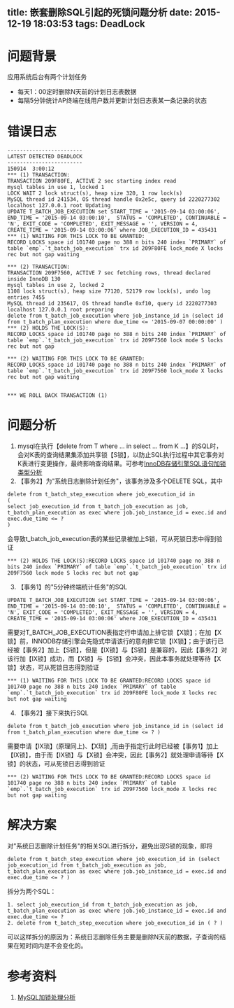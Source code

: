 title: 嵌套删除SQL引起的死锁问题分析
date: 2015-12-19 18:03:53
tags: DeadLock
---
# 问题背景
应用系统后台有两个计划任务

 - 每天1：00定时删除N天前的计划日志表数据
 - 每隔5分钟统计AP终端在线用户数并更新计划日志表某一条记录的状态

 <!--more-->
# 错误日志
```
------------------------
LATEST DETECTED DEADLOCK
------------------------
150914  3:00:12
*** (1) TRANSACTION:
TRANSACTION 209F80FE, ACTIVE 2 sec starting index read
mysql tables in use 1, locked 1
LOCK WAIT 2 lock struct(s), heap size 320, 1 row lock(s)
MySQL thread id 241534, OS thread handle 0x2e5c, query id 2220277302 localhost 127.0.0.1 root Updating
UPDATE T_BATCH_JOB_EXECUTION set START_TIME = '2015-09-14 03:00:06', END_TIME = '2015-09-14 03:00:10',  STATUS = 'COMPLETED', CONTINUABLE = 'N', EXIT_CODE = 'COMPLETED', EXIT_MESSAGE = '', VERSION = 4, CREATE_TIME = '2015-09-14 03:00:06' where JOB_EXECUTION_ID = 435431
*** (1) WAITING FOR THIS LOCK TO BE GRANTED:
RECORD LOCKS space id 101740 page no 388 n bits 240 index `PRIMARY` of table `emp`.`t_batch_job_execution` trx id 209F80FE lock_mode X locks rec but not gap waiting

*** (2) TRANSACTION:
TRANSACTION 209F7560, ACTIVE 7 sec fetching rows, thread declared inside InnoDB 130
mysql tables in use 2, locked 2
1108 lock struct(s), heap size 77120, 52179 row lock(s), undo log entries 7455
MySQL thread id 235617, OS thread handle 0xf10, query id 2220277303 localhost 127.0.0.1 root preparing
delete from t_batch_job_execution where job_instance_id in (select id from t_batch_plan_execution where due_time <= '2015-09-07 00:00:00' )
*** (2) HOLDS THE LOCK(S):
RECORD LOCKS space id 101740 page no 388 n bits 240 index `PRIMARY` of table `emp`.`t_batch_job_execution` trx id 209F7560 lock mode S locks rec but not gap

*** (2) WAITING FOR THIS LOCK TO BE GRANTED:
RECORD LOCKS space id 101740 page no 388 n bits 240 index `PRIMARY` of table `emp`.`t_batch_job_execution` trx id 209F7560 lock_mode X locks rec but not gap waiting


*** WE ROLL BACK TRANSACTION (1)
```

# 问题分析

 1. mysql在执行【delete from T where ... in select ... from K ...】的SQL时，会对K表的查询结果集添加共享锁【S锁】，以防止SQL执行过程中其它事务对K表进行变更操作，最终影响查询结果。可参考[InnoDB存储引擎SQL语句加锁类型分析][1]
 2. 【事务2】为"系统日志删除计划任务"，该事务涉及多个DELETE SQL，其中
```
delete from t_batch_step_execution where job_execution_id in 
(
select job_execution_id from t_batch_job_execution as job, t_batch_plan_execution as exec where job.job_instance_id = exec.id and exec.due_time <= ? 
)
```
会导致t_batch_job_execution表的某些记录被加上S锁，可从死锁日志中得到验证
```
*** (2) HOLDS THE LOCK(S):RECORD LOCKS space id 101740 page no 388 n bits 240 index `PRIMARY` of table `emp`.`t_batch_job_execution` trx id 209F7560 lock mode S locks rec but not gap
```
3. 【事务1】的"5分钟终端统计任务"的SQL
```
UPDATE T_BATCH_JOB_EXECUTION set START_TIME = '2015-09-14 03:00:06', END_TIME = '2015-09-14 03:00:10',  STATUS = 'COMPLETED', CONTINUABLE = 'N', EXIT_CODE = 'COMPLETED', EXIT_MESSAGE = '', VERSION = 4, CREATE_TIME = '2015-09-14 03:00:06' where JOB_EXECUTION_ID = 435431
```
需要对T_BATCH_JOB_EXECUTION表指定行申请加上排它锁【X锁】；在加【X锁】前，INNODB存储引擎会先隐式申请该行的意向排它锁【IX锁】；由于该行已经被【事务2】加上【S锁】，但是【IX锁】与【S锁】是兼容的，因此【事务2】对该行加【IX锁】成功，而【X锁】与【S锁】会冲突，因此本事务就处理等待【X锁】状态，可从死锁日志得到验证
```
*** (1) WAITING FOR THIS LOCK TO BE GRANTED:RECORD LOCKS space id 101740 page no 388 n bits 240 index `PRIMARY` of table `emp`.`t_batch_job_execution` trx id 209F80FE lock_mode X locks rec but not gap waiting
```
4. 【事务2】接下来执行SQL
```
delete from t_batch_job_execution where job_instance_id in (select id from t_batch_plan_execution where due_time <= ? )
```
需要申请【IX琐】(原理同上)、【X琐】,而由于指定行此时已经被【事务1】加上【IX锁】，由于而【IX锁】与【X锁】会冲突，因此【事务2】就处理申请等待【X锁】的状态，可从死锁日志得到验证
```
*** (2) WAITING FOR THIS LOCK TO BE GRANTED:RECORD LOCKS space id 101740 page no 388 n bits 240 index `PRIMARY` of table `emp`.`t_batch_job_execution` trx id 209F7560 lock_mode X locks rec but not gap waiting
```
# 解决方案
对"系统日志删除计划任务"的相关SQL进行拆分，避免出现S锁的现象，即将
```
delete from t_batch_step_execution where job_execution_id in (select job_execution_id from t_batch_job_execution as job, t_batch_plan_execution as exec where job.job_instance_id = exec.id and exec.due_time <= ? )
```
拆分为两个SQL：
```
1. select job_execution_id from t_batch_job_execution as job, t_batch_plan_execution as exec where job.job_instance_id = exec.id and exec.due_time <= ? 
2. delete from t_batch_step_execution where job_execution_id in ( ? )
```
可以这样拆分的原因为：系统日志删除任务主要是删除N天前的数据，子查询的结果在短时间内是不会变化的。

# 参考资料
1. [MySQL加锁处理分析][2]


  [1]: http://dev.mysql.com/doc/refman/5.7/en/innodb-locks-set.html
  [2]: http://hedengcheng.com/?p=771